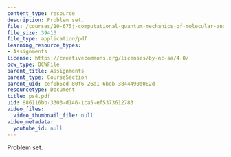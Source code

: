```yaml
---
content_type: resource
description: Problem set.
file: /courses/10-675j-computational-quantum-mechanics-of-molecular-and-extended-systems-fall-2004/886116bb3303d1461ca5ef5373612783_ps4.pdf
file_size: 39413
file_type: application/pdf
learning_resource_types:
- Assignments
license: https://creativecommons.org/licenses/by-nc-sa/4.0/
ocw_type: OCWFile
parent_title: Assignments
parent_type: CourseSection
parent_uid: cef0b5ed-80f6-26a1-6beb-3844490d082d
resourcetype: Document
title: ps4.pdf
uid: 886116bb-3303-d146-1ca5-ef5373612783
video_files:
  video_thumbnail_file: null
video_metadata:
  youtube_id: null
---
```

Problem set.